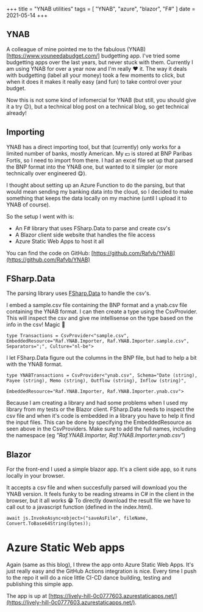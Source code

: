 +++
title = "YNAB utilities"
tags = [
    "YNAB",
    "azure",
    "blazor",
    "F#"
]
date = 2021-05-14
+++

## YNAB
A colleague of mine pointed me to the fabulous (YNAB)[https://www.youneedabudget.com/] budgetting app. I've tried some budgetting apps over the last years, but never stuck with them. Currently I am using YNAB for over a year now and I'm really ❤ it. The way it deals with budgetting (label all your money) took a few moments to click, but when it does it makes it really easy (and fun) to take control over your budget.

Now this is not some kind of infomercial for YNAB (but still, you should give it a try 😉), but a technical blog post on a technical blog, so get technical already!

## Importing
YNAB has a direct importing tool, but that (currently) only works for a limited number of banks, mostly American. My 💵 is stored at BNP Paribas Fortis, so I need to import from there. I had an excel file set up that parsed the BNP format into the YNAB one, but wanted to it simpler (or more technically over engineered 😋).

I thought about setting up an Azure Function to do the parsing, but that would mean sending my banking data into the cloud, so I decided to make something that keeps the data locally on my machine (until I upload it to YNAB of course).

So the setup I went with is:
* An F# library that uses FSharp.Data to parse and create csv's
* A Blazor client side website that handles the file access
* Azure Static Web Apps to host it all

You can find the code on GitHub: [https://github.com/Rafvb/YNAB](https://github.com/Rafvb/YNAB)

## FSharp.Data
The parsing library uses [FSharp.Data](https://fsprojects.github.io/FSharp.Data/) to handle the csv's.

I embed a sample.csv file containing the BNP format and a ynab.csv file containing the YNAB format. I can then create a type using the CsvProvider. This will inspect the csv and give me intellisense on the type based on the info in the csv! Magic 🎇 

```
type Transactions = CsvProvider<"sample.csv", EmbeddedResource="Raf.YNAB.Importer, Raf.YNAB.Importer.sample.csv", Separators=";", Culture="nl-be">
```

I let FSharp.Data figure out the columns in the BNP file, but had to help a bit with the YNAB format.

```
type YNABTransactions = CsvProvider<"ynab.csv", Schema="Date (string), Payee (string), Memo (string), Outflow (string), Inflow (string)",
                                                EmbeddedResource="Raf.YNAB.Importer, Raf.YNAB.Importer.ynab.csv">
```

Because I am creating a library and had some problems when I used my library from my tests or the Blazor client. FSharp.Data needs to inspect the csv file and when it's code is embedded in a library you have to help it find the input files. This can be done by specifying the EmbeddedResource as seen above in the CsvProviders.
Make sure to add the full names, including the namespace (eg _"Raf.YNAB.Importer, Raf.YNAB.Importer.ynab.csv"_)

## Blazor
For the front-end I used a simple blazor app. It's a client side app, so it runs locally in your browser.

It accepts a csv file and when succesfully parsed will download you the YNAB version. It feels funky to be reading streams in C# in the client in the browser, but it all works 😁 To directly download the result file we have to call out to a javascript function (defined in the index.html).

```
await js.InvokeAsync<object>("saveAsFile", fileName, Convert.ToBase64String(bytes));
```

# Azure Static Web apps
Again (same as this blog), I threw the app onto Azure Static Web Apps. It's just really easy and the GitHub Actions integration is nice.
Every time I push to the repo it will do a nice little CI-CD dance building, testing and publishing this simple app.

The app is up at [https://lively-hill-0c0777603.azurestaticapps.net/](https://lively-hill-0c0777603.azurestaticapps.net/).